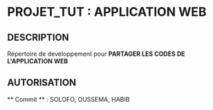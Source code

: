 # PROJET_TUT : APPLICATION WEB

## DESCRIPTION
  Répertoire de developpement pour **PARTAGER LES CODES DE L'APPLICATION WEB**
  
## AUTORISATION
  ** Commit ** : SOLOFO, OUSSEMA, HABIB
